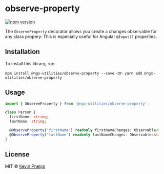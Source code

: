 # observe-property

[![npm version](https://badge.fury.io/js/%40ngx-utilities%2Fobserve-property.svg)](https://www.npmjs.com/package/@ngx-utilities/observe-property)

The `ObserveProperty` decorator allows you create a changes observable for any class propery. This
is especially useful for Angular `@Input()` properties.

## Installation

To install this library, run:

`npm install @ngx-utilities/observe-property --save` -or- `yarn add @ngx-utilities/observe-property`

## Usage

```typescript
import { ObserveProperty } from '@ngx-utilities/observe-property';

class Person {
  firstName: string;
  lastName: string;

  @ObserveProperty('firstName') readonly firstNameChanges: Observable<string>;
  @ObserveProperty('lastName') readonly lastNameChanges: Observable<string>;
}
```

## License

MIT © [Kevin Phelps](https://kevinphelps.me)
